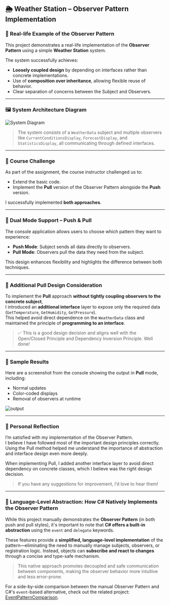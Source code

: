 ## 🌦️ Weather Station – Observer Pattern Implementation

### 📌 Real-life Example of the Observer Pattern

This project demonstrates a real-life implementation of the **Observer Pattern** using a simple **Weather Station** system.

The system successfully achieves:
- **Loosely coupled design** by depending on interfaces rather than concrete implementations.
- Use of **composition over inheritance**, allowing flexible reuse of behavior.
- Clear separation of concerns between the Subject and Observers.

---

### 🖼️ System Architecture Diagram

![System Diagram](https://github.com/user-attachments/assets/504c1c29-de7e-4ccf-acc9-dc123fa22dea)

> The system consists of a `WeatherData` subject and multiple observers like `CurrentConditionsDisplay`, `ForecastDisplay`, and `StatisticsDisplay`, all communicating through defined interfaces.

---

### 🧠 Course Challenge

As part of the assignment, the course instructor challenged us to:
- Extend the basic code.
- Implement the **Pull** version of the Observer Pattern alongside the **Push** version.

I successfully implemented **both approaches**.

---

### 🧭 Dual Mode Support – Push & Pull

The console application allows users to choose which pattern they want to experience:
- **Push Mode**: Subject sends all data directly to observers.
- **Pull Mode**: Observers pull the data they need from the subject.

This design enhances flexibility and highlights the difference between both techniques.

---

### 🎯 Additional Pull Design Consideration

To implement the **Pull** approach **without tightly coupling observers to the concrete subject**,  
I introduced an **additional interface** layer to expose only the required data (`GetTemperature`, `GetHumidity`, `GetPressure`).  
This helped avoid direct dependence on the `WeatherData` class and maintained the principle of **programming to an interface**.

> ✅ This is a good design decision and aligns well with the Open/Closed Principle and Dependency Inversion Principle. Well done!

---

### 📸 Sample Results

Here are a screenshot from the console showing the output in **Pull** mode, including:

- Normal updates
- Color-coded displays
- Removal of observers at runtime

![output](https://github.com/user-attachments/assets/f6692514-0565-4af8-94a1-d8d20907781d)

---

### 💬 Personal Reflection

I’m satisfied with my implementation of the Observer Pattern.  
I believe I have followed most of the important design principles correctly.  
Using the Pull method helped me understand the importance of abstraction and interface design even more deeply.

When implementing Pull, I added another interface layer to avoid direct dependency on concrete classes, which I believe was the right design decision.

> If you have any suggestions for improvement, I’d love to hear them!

---

### 🧠 Language-Level Abstraction: How C# Natively Implements the Observer Pattern

While this project manually demonstrates the **Observer Pattern** (in both push and pull styles), it's important to note that **C# offers a built-in abstraction** using the `event` and `delegate` keywords.

These features provide a **simplified, language-level implementation** of the pattern—eliminating the need to manually manage subjects, observers, or registration logic. Instead, objects can **subscribe and react to changes** through a concise and type-safe mechanism.

> This native approach promotes decoupled and safe communication between components, making the observer behavior more intuitive and less error-prone.

For a side-by-side comparison between the manual Observer Pattern and C#'s `event`-based alternative, check out the related project: [EventPatternComparison](../EventPatternComparison).
